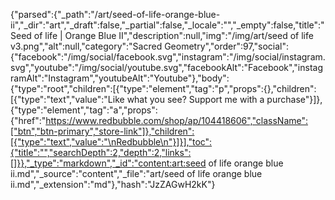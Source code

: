 {"parsed":{"_path":"/art/seed-of-life-orange-blue-ii","_dir":"art","_draft":false,"_partial":false,"_locale":"","_empty":false,"title":"Seed of life | Orange Blue II","description":null,"img":"/img/art/seed of life v3.png","alt":null,"category":"Sacred Geometry","order":97,"social":{"facebook":"/img/social/facebook.svg","instagram":"/img/social/instagram.svg","youtube":"/img/social/youtube.svg","facebookAlt":"Facebook","instagramAlt":"Instagram","youtubeAlt":"Youtube"},"body":{"type":"root","children":[{"type":"element","tag":"p","props":{},"children":[{"type":"text","value":"Like what you see? Support me with a purchase"}]},{"type":"element","tag":"a","props":{"href":"https://www.redbubble.com/shop/ap/104418606","className":["btn","btn-primary","store-link"]},"children":[{"type":"text","value":"\nRedbubble\n"}]}],"toc":{"title":"","searchDepth":2,"depth":2,"links":[]}},"_type":"markdown","_id":"content:art:seed of life orange blue ii.md","_source":"content","_file":"art/seed of life orange blue ii.md","_extension":"md"},"hash":"JzZAGwH2kK"}